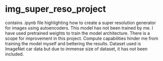 # img_super_reso_project

contains .ipynb file highlighting how to create a super resolution generator for images using autoencoders. This model has not been trained by me. 
I have used pretrained weights to train the model architecture. There is a scope for improvement in this project. Compute capabilities hinder me from training the
model myself and bettering the results. Dataset used is ImageNet car data but due to immense size of dataset, it has not been included.
